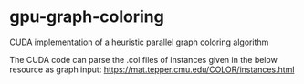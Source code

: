 # gpu-graph-coloring
CUDA implementation of a heuristic parallel graph coloring algorithm

The CUDA code can parse the .col files of instances given in the below resource as graph input:
https://mat.tepper.cmu.edu/COLOR/instances.html
